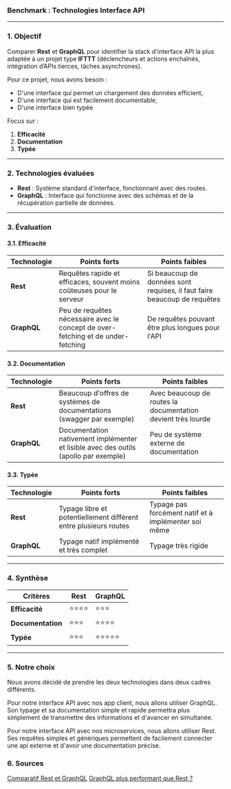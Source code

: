 ### Benchmark : Technologies Interface API

---

### **1. Objectif**

Comparer **Rest** et **GraphQL** pour identifier la stack d'interface API la plus adaptée à un projet type **IFTTT** (déclencheurs et actions enchaînés, intégration d’APIs tierces, tâches asynchrones).

Pour ce projet, nous avons besoin :
- D'une interface qui permet un chargement des données efficient,
- D'une interface qui est facilement documentable,
- D'une interface bien typée

Focus sur :
1. **Efficacité**
2. **Documentation**
3. **Typée**

---

### **2. Technologies évaluées**

- **Rest** : Système standard d'interface, fonctionnant avec des routes.
- **GraphQL** : Interface qui fonctionne avec des schémas et de la récupération partielle de données.

---

### **3. Évaluation**

#### **3.1. Efficacité**
| Technologie | Points forts                                                                     | Points faibles                                                           |
|-------------|----------------------------------------------------------------------------------|--------------------------------------------------------------------------|
| **Rest**    | Requêtes rapide et efficaces, souvent moins coûteuses pour le serveur            | Si beaucoup de données sont requises, il faut faire beaucoup de requêtes |
| **GraphQL** | Peu de requêtes nécessaire avec le concept de over-fetching et de under-fetching | De requêtes pouvant être plus longues pour l'API                         |

#### **3.2. Documentation**
| Technologie | Points forts                                                                         | Points faibles                                               |
|-------------|--------------------------------------------------------------------------------------|--------------------------------------------------------------|
| **Rest**    | Beaucoup d'offres de systèmes de documentations (swagger par exemple)                | Avec beaucoup de routes la documentation devient très lourde |
| **GraphQL** | Documentation nativement implémenter et lisible avec des outils (apollo par exemple) | Peu de système externe de documentation                      |

#### **3.3. Typée**
| Technologie | Points forts                                                     | Points faibles                                       |
|-------------|------------------------------------------------------------------|------------------------------------------------------|
| **Rest**    | Typage libre et potentiellement différent entre plusieurs routes | Typage pas forcément natif et à implémenter soi même |
| **GraphQL** | Typage natif implémenté et très complet                          | Typage très rigide                                   |

---

### **4. Synthèse**
| Critères          | **Rest** | **GraphQL** |
|-------------------|----------|-------------|
| **Efficacité**    | ⭐⭐⭐⭐     | ⭐⭐⭐         |
| **Documentation** | ⭐⭐⭐      | ⭐⭐⭐⭐        |
| **Typée**         | ⭐⭐⭐      | ⭐⭐⭐⭐⭐       |

---

### **5. Notre choix**

Nous avons décidé de prendre les deux technologies dans deux cadres différents.

Pour notre interface API avec nos app client, nous allons utiliser GraphQL. Son typage et sa documentation simple et rapide permettra plus simplement de transmettre des informations et d'avancer en simultanée.

Pour notre interface API avec nos microservices, nous allons utiliser Rest. Ses requêtes simples et génériques permettent de facilement connecter une api externe et d'avoir une documentation précise.

### **6. Sources**

[Comparatif Rest et GraphQL](https://tailcall.run/graphql/graphql-vs-rest-api-comparison/)
[GraphQL plus performant que Rest ?](https://www.reddit.com/r/graphql/comments/pom5h1/is_graphql_generally_worse_at_performance_than/)
